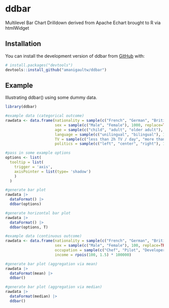 

<!-- README.md is generated from README.Rmd. Please edit that file -->

# ddbar

<!-- badges: start -->
<!-- badges: end -->

 Multilevel Bar Chart Drilldown derived from Apache Echart brought to R via htmlWidget

## Installation

You can install the development version of ddbar from
[GitHub](https://github.com/) with:

``` r
# install.packages("devtools")
devtools::install_github("amanigaultw/ddbar")
```

## Example

Illustrating ddbar() using some dummy data.

``` r
library(ddbar)

#example data (categorical outcome)
rawdata <- data.frame(nationality = sample(c("French", "German", "British"), 1000, replace=TRUE, prob=c(0.4, 0.3, 0.3)),
                      sex = sample(c("Male", "Female"), 1000, replace=TRUE, prob=c(0.5, 0.5)),
                      age = sample(c("child", "adult", "older adult"), 1000, replace=TRUE, prob=c(0.1, 0.7, 0.2)),
                      language = sample(c("unilingual", "bilingual"), 1000, replace=TRUE, prob=c(0.7, 0.3)),
                      TV = sample(c("less than 2h TV / day", "more than 2h TV / day"), 1000, replace=TRUE, prob=c(0.7, 0.3)),
                      politics = sample(c("left", "center", "right"), 1000, replace=TRUE, prob=c(0.3, 0.4, 0.3)))

#pass in some example options
options <- list(
  tooltip = list(
    trigger = 'axis',
    axisPointer = list(type= 'shadow')
    )
  )

#generate bar plot
rawdata |> 
  dataFormat() |>
  ddbar(options)

#generate horizontal bar plot 
rawdata |> 
  dataFormat() |>
  ddbar(options, T)

#example data (continuous outcome)  
rawdata <- data.frame(nationality = sample(c("French", "German", "British"), 100, replace=TRUE, prob=c(0.4, 0.3, 0.3)),
                      sex = sample(c("Male", "Female"), 100, replace=TRUE, prob=c(0.5, 0.5)),
                      occupation = sample(c("Chef", "Pilot", "Developer"), 100, replace=TRUE, prob=c(0.1, 0.7, 0.2)),
                      income = rpois(100, 1.5) * 100000)

#generate bar plot (aggregation via mean)
rawdata |> 
  dataFormat(mean) |>
  ddbar()

#generate bar plot (aggregation via median)  
rawdata |> 
  dataFormat(median) |>
  ddbar()

```
